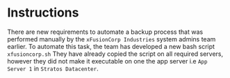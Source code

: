 # Instructions

There are new requirements to automate a backup process that was performed manually by the `xFusionCorp Industries` system admins team earlier. To automate this task, the team has developed a new bash script `xfusioncorp.sh` They have already copied the script on all required servers, however 
they did not make it executable on one the app server i.e `App Server 1` in `Stratos Datacenter`.
